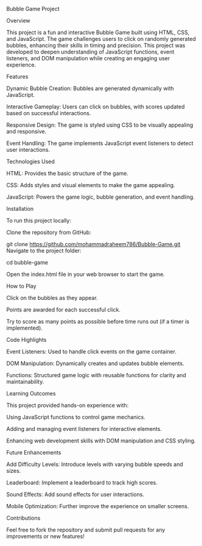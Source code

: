 Bubble Game Project

Overview

This project is a fun and interactive Bubble Game built using HTML, CSS, and JavaScript. The game challenges users to click on randomly generated bubbles, enhancing their skills in timing and precision. This project was developed to deepen understanding of JavaScript functions, event listeners, and DOM manipulation while creating an engaging user experience.

Features

Dynamic Bubble Creation: Bubbles are generated dynamically with JavaScript.

Interactive Gameplay: Users can click on bubbles, with scores updated based on successful interactions.

Responsive Design: The game is styled using CSS to be visually appealing and responsive.

Event Handling: The game implements JavaScript event listeners to detect user interactions.

Technologies Used

HTML: Provides the basic structure of the game.

CSS: Adds styles and visual elements to make the game appealing.

JavaScript: Powers the game logic, bubble generation, and event handling.

Installation

To run this project locally:

Clone the repository from GitHub:

git clone https://github.com/mohammadraheem786/Bubble-Game.git
Navigate to the project folder:

cd bubble-game

Open the index.html file in your web browser to start the game.

How to Play

Click on the bubbles as they appear.

Points are awarded for each successful click.

Try to score as many points as possible before time runs out (if a timer is implemented).

Code Highlights

Event Listeners: Used to handle click events on the game container.

DOM Manipulation: Dynamically creates and updates bubble elements.

Functions: Structured game logic with reusable functions for clarity and maintainability.

Learning Outcomes

This project provided hands-on experience with:

Using JavaScript functions to control game mechanics.

Adding and managing event listeners for interactive elements.

Enhancing web development skills with DOM manipulation and CSS styling.

Future Enhancements

Add Difficulty Levels: Introduce levels with varying bubble speeds and sizes.

Leaderboard: Implement a leaderboard to track high scores.

Sound Effects: Add sound effects for user interactions.

Mobile Optimization: Further improve the experience on smaller screens.

Contributions

Feel free to fork the repository and submit pull requests for any improvements or new features!
